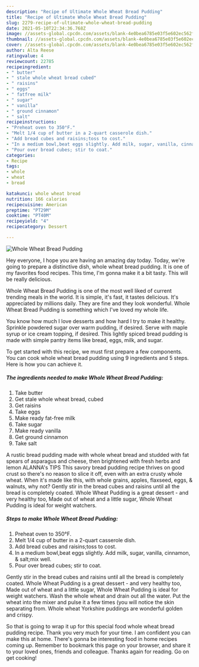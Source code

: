 ```yaml
---
description: "Recipe of Ultimate Whole Wheat Bread Pudding"
title: "Recipe of Ultimate Whole Wheat Bread Pudding"
slug: 2279-recipe-of-ultimate-whole-wheat-bread-pudding
date: 2021-05-10T22:34:36.768Z
image: //assets-global.cpcdn.com/assets/blank-4e0bea6785e03f5e602ec562f230caae08da540cada707380b4fe1bbebba43da.png
thumbnail: //assets-global.cpcdn.com/assets/blank-4e0bea6785e03f5e602ec562f230caae08da540cada707380b4fe1bbebba43da.png
cover: //assets-global.cpcdn.com/assets/blank-4e0bea6785e03f5e602ec562f230caae08da540cada707380b4fe1bbebba43da.png
author: Alta Reese
ratingvalue: 4
reviewcount: 22785
recipeingredient:
- " butter"
- " stale whole wheat bread cubed"
- " raisins"
- " eggs"
- " fatfree milk"
- " sugar"
- " vanilla"
- " ground cinnamon"
- " salt"
recipeinstructions:
- "Preheat oven to 350°F."
- "Melt 1/4 cup of butter in a 2-quart casserole dish."
- "Add bread cubes and raisins;toss to cost."
- "In a medium bowl,beat eggs slightly. Add milk, sugar, vanilla, cinnamon, &amp; salt;mix well."
- "Pour over bread cubes; stir to coat."
categories:
- Recipe
tags:
- whole
- wheat
- bread

katakunci: whole wheat bread 
nutrition: 166 calories
recipecuisine: American
preptime: "PT29M"
cooktime: "PT40M"
recipeyield: "4"
recipecategory: Dessert

---
```



![Whole Wheat Bread Pudding](//assets-global.cpcdn.com/assets/blank-4e0bea6785e03f5e602ec562f230caae08da540cada707380b4fe1bbebba43da.png)

Hey everyone, I hope you are having an amazing day today. Today, we're going to prepare a distinctive dish, whole wheat bread pudding. It is one of my favorites food recipes. This time, I'm gonna make it a bit tasty. This will be really delicious.

Whole Wheat Bread Pudding is one of the most well liked of current trending meals in the world. It is simple, it's fast, it tastes delicious. It's appreciated by millions daily. They are fine and they look wonderful. Whole Wheat Bread Pudding is something which I've loved my whole life.

You know how much I love desserts and how hard I try to make it healthy. Sprinkle powdered sugar over warm pudding, if desired. Serve with maple syrup or ice cream topping, if desired. This lightly spiced bread pudding is made with simple pantry items like bread, eggs, milk, and sugar.


To get started with this recipe, we must first prepare a few components. You can cook whole wheat bread pudding using 9 ingredients and 5 steps. Here is how you can achieve it.

<!--inarticleads1-->

##### The ingredients needed to make Whole Wheat Bread Pudding:

1. Take  butter
1. Get  stale whole wheat bread, cubed
1. Get  raisins
1. Take  eggs
1. Make ready  fat-free milk
1. Take  sugar
1. Make ready  vanilla
1. Get  ground cinnamon
1. Take  salt


A rustic bread pudding made with whole wheat bread and studded with fat spears of asparagus and cheese, then brightened with fresh herbs and lemon ALANNA&#39;s TIPS This savory bread pudding recipe thrives on good crust so there&#39;s no reason to slice it off, even with an extra crusty whole wheat. When it&#39;s made like this, with whole grains, apples, flaxseed, eggs, &amp; walnuts, why not? Gently stir in the bread cubes and raisins until all the bread is completely coated. Whole Wheat Pudding is a great dessert - and very healthy too, Made out of wheat and a little sugar, Whole Wheat Pudding is ideal for weight watchers. 

<!--inarticleads2-->

##### Steps to make Whole Wheat Bread Pudding:

1. Preheat oven to 350°F.
1. Melt 1/4 cup of butter in a 2-quart casserole dish.
1. Add bread cubes and raisins;toss to cost.
1. In a medium bowl,beat eggs slightly. Add milk, sugar, vanilla, cinnamon, &amp; salt;mix well.
1. Pour over bread cubes; stir to coat.


Gently stir in the bread cubes and raisins until all the bread is completely coated. Whole Wheat Pudding is a great dessert - and very healthy too, Made out of wheat and a little sugar, Whole Wheat Pudding is ideal for weight watchers. Wash the whole wheat and drain out all the water. Put the wheat into the mixer and pulse it a few times (you will notice the skin separating from. Whole wheat Yorkshire puddings are wonderful golden and crispy. 

So that is going to wrap it up for this special food whole wheat bread pudding recipe. Thank you very much for your time. I am confident you can make this at home. There's gonna be interesting food in home recipes coming up. Remember to bookmark this page on your browser, and share it to your loved ones, friends and colleague. Thanks again for reading. Go on get cooking!
